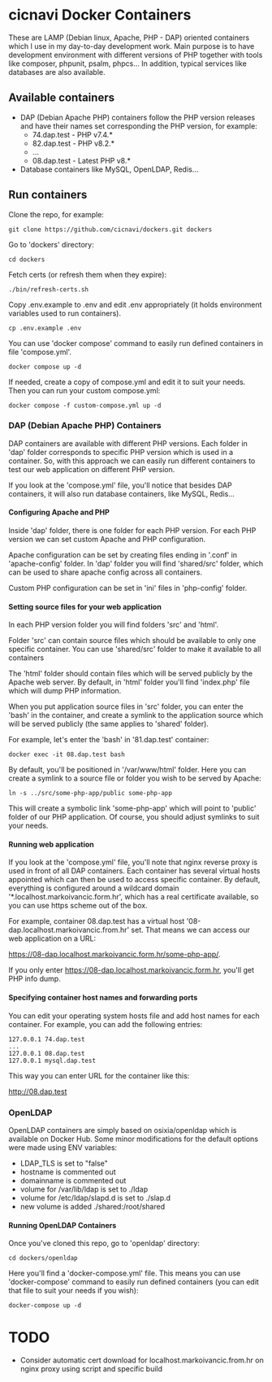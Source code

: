 
# cicnavi Docker Containers

These are LAMP (Debian linux, Apache, PHP - DAP) oriented containers which I use in my day-to-day development work.
Main purpose is to have development environment with different versions of PHP together with tools like
composer, phpunit, psalm, phpcs... In addition, typical services like databases are also available.

## Available containers

- DAP (Debian Apache PHP) containers follow the PHP version releases and have their names set corresponding the
  PHP version, for example:
    - 74.dap.test - PHP v7.4.*
    - 82.dap.test - PHP v8.2.*
    - ...
    - 08.dap.test - Latest PHP v8.*
- Database containers like MySQL, OpenLDAP, Redis...

## Run containers
Clone the repo, for example:

```shell
git clone https://github.com/cicnavi/dockers.git dockers
```

Go to 'dockers' directory:

```shell
cd dockers
```

Fetch certs (or refresh them when they expire):

```shell
./bin/refresh-certs.sh
```

Copy .env.example to .env and edit .env appropriately (it holds environment variables used to run containers). 

```shell
cp .env.example .env
```

You can use 'docker compose' command to easily run defined containers in file 'compose.yml'. 

```shell
docker compose up -d
```

If needed, create a copy of compose.yml and edit it to suit your needs. Then you can run your custom compose.yml:

```shell
docker compose -f custom-compose.yml up -d
```

### DAP (Debian Apache PHP) Containers

DAP containers are available with different PHP versions. Each folder in 'dap' folder corresponds to 
specific PHP version which is used in a container. So, with this approach we can easily run different containers 
to test our web application on different PHP version.

If you look at the 'compose.yml' file, you'll notice that besides DAP containers, it will also run database 
containers, like MySQL, Redis... 

#### Configuring Apache and PHP
Inside 'dap' folder, there is one folder for each PHP version. For each PHP version we can set custom Apache and PHP 
configuration. 

Apache configuration can be set by creating files ending in '.conf' in 'apache-config' folder.
In 'dap' folder you will find 'shared/src' folder, which can be used to share apache config across all containers.

Custom PHP configuration can be set in 'ini' files in 'php-config' folder.

#### Setting source files for your web application
In each PHP version folder you will find folders 'src' and 'html'.

Folder 'src' can contain source files which should be available to only one specific container.
You can use 'shared/src' folder to make it available to all containers 

The 'html' folder should contain files which will be served publicly by the Apache web server. 
By default, in 'html' folder you'll find 'index.php' file which will dump PHP information.

When you put application source files in 'src' folder, you can enter the 'bash' in the container, and create a symlink 
to the application source which will be served publicly (the same applies to 'shared' folder).

For example, let's enter the 'bash' in '81.dap.test' container:

```shell
docker exec -it 08.dap.test bash
```

By default, you'll be positioned in '/var/www/html' folder. Here you can create a symlink to a source file or folder 
you wish to be served by Apache:

```shell
ln -s ../src/some-php-app/public some-php-app
```

This will create a symbolic link 'some-php-app' which will point to 'public' folder of our PHP application. Of course, 
you should adjust symlinks to suit your needs.

#### Running web application
If you look at the 'compose.yml' file, you'll note that nginx reverse proxy is used in front of all DAP containers.
Each container has several virtual hosts appointed which can then be used to access specific container. By default,
everything is configured around a wildcard domain '*.localhost.markoivancic.form.hr', which has a real certificate
available, so you can use https scheme out of the box.

For example, container 08.dap.test has a virtual host '08-dap.localhost.markoivancic.from.hr' set. That means we can
access our web application on a URL:

https://08-dap.localhost.markoivancic.form.hr/some-php-app/.

If you only enter https://08-dap.localhost.markoivancic.form.hr, you'll get PHP info dump.

#### Specifying container host names and forwarding ports
You can edit your operating system hosts file and add host names for each container.
For example, you can add the following entries:

```
127.0.0.1 74.dap.test
...
127.0.0.1 08.dap.test
127.0.0.1 mysql.dap.test
```

This way you can enter URL for the container like this: 

http://08.dap.test 

### OpenLDAP

OpenLDAP containers are simply based on osixia/openldap which is available on Docker Hub. 
Some minor modifications for the default options were made using ENV variables:

- LDAP_TLS is set to "false"
- hostname is commented out
- domainname is commented out
- volume for /var/lib/ldap is set to ./ldap
- volume for /etc/ldap/slapd.d is set to ./slap.d
- new volume is added ./shared:/root/shared  

#### Running OpenLDAP Containers
Once you've cloned this repo, go to 'openldap' directory:

```shell
cd dockers/openldap
```

Here you'll find a 'docker-compose.yml' file. This means you can use 'docker-compose' command to easily run defined 
containers (you can edit that file to suit your needs if you wish):

```shell
docker-compose up -d
```

# TODO
* Consider automatic cert download for localhost.markoivancic.from.hr on nginx proxy using script and specific build